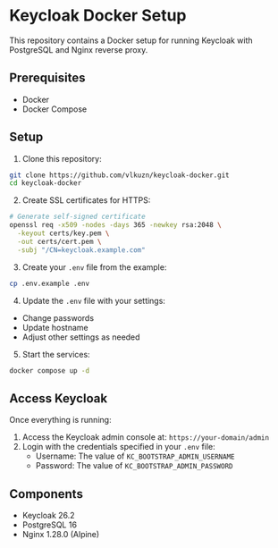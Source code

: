 # Keycloak Docker Setup

This repository contains a Docker setup for running Keycloak with PostgreSQL and Nginx reverse proxy.

## Prerequisites

- Docker
- Docker Compose

## Setup

1. Clone this repository:
```bash
git clone https://github.com/vlkuzn/keycloak-docker.git
cd keycloak-docker
```

2. Create SSL certificates for HTTPS:
```bash
# Generate self-signed certificate
openssl req -x509 -nodes -days 365 -newkey rsa:2048 \
  -keyout certs/key.pem \
  -out certs/cert.pem \
  -subj "/CN=keycloak.example.com"
```

3. Create your `.env` file from the example:
```bash
cp .env.example .env
```

4. Update the `.env` file with your settings:
- Change passwords
- Update hostname
- Adjust other settings as needed

5. Start the services:
```bash
docker compose up -d
```

## Access Keycloak

Once everything is running:

1. Access the Keycloak admin console at: `https://your-domain/admin`
2. Login with the credentials specified in your `.env` file:
   - Username: The value of `KC_BOOTSTRAP_ADMIN_USERNAME`
   - Password: The value of `KC_BOOTSTRAP_ADMIN_PASSWORD`

## Components

- Keycloak 26.2
- PostgreSQL 16
- Nginx 1.28.0 (Alpine)
